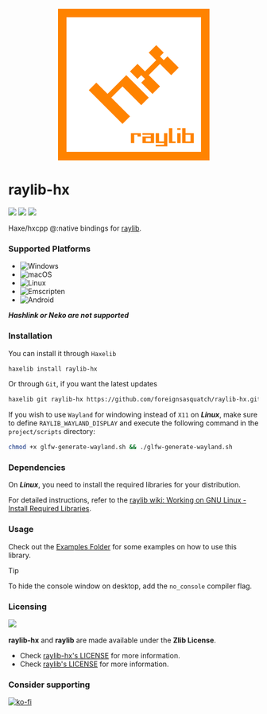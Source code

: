 <p align="center">
	<img src="assets/logo.png" alt="raylib-hx Logo">
</p>

# raylib-hx

![](https://img.shields.io/github/repo-size/foreignsasquatch/raylib-hx) ![](https://badgen.net/github/open-issues/foreignsasquatch/raylib-hx) ![](https://badgen.net/badge/license/Zlib/green)

Haxe/hxcpp @:native bindings for [raylib](https://raylib.com).

### Supported Platforms

- ![Windows](https://img.shields.io/badge/-Windows-0078D6?logo=windows&logoColor=white&style=flat)
- ![macOS](https://img.shields.io/badge/-macOS-000000?logo=apple&logoColor=white&style=flat)
- ![Linux](https://img.shields.io/badge/-Linux-FCC624?logo=linux&logoColor=black&style=flat)
- ![Emscripten](https://img.shields.io/badge/-Emscripten-FFB900?logo=javascript&logoColor=black&style=flat)
- ![Android](https://img.shields.io/badge/-Android-3DDC84?logo=android&logoColor=white&style=flat)

***Hashlink or Neko are not supported***

### Installation

You can install it through `Haxelib`
```bash
haxelib install raylib-hx
```
Or through `Git`, if you want the latest updates
```bash
haxelib git raylib-hx https://github.com/foreignsasquatch/raylib-hx.git
```

If you wish to use `Wayland` for windowing instead of `X11` on ***Linux***, make sure to define `RAYLIB_WAYLAND_DISPLAY` and execute the following command in the `project/scripts` directory:

```bash
chmod +x glfw-generate-wayland.sh && ./glfw-generate-wayland.sh
```

### Dependencies

On ***Linux***, you need to install the required libraries for your distribution.

For detailed instructions, refer to the [raylib wiki: Working on GNU Linux - Install Required Libraries](https://github.com/raysan5/raylib/wiki/Working-on-GNU-Linux#install-required-libraries).

### Usage

Check out the [Examples Folder](examples/) for some examples on how to use this library.

> [!TIP]
> To hide the console window on desktop, add the `no_console` compiler flag.

### Licensing

![](https://github.com/raysan5/raylib/blob/master/logo/raylib_logo_animation.gif)

**raylib-hx** and **raylib** are made available under the **Zlib License**.

- Check [raylib-hx's LICENSE](./LICENSE) for more information.
- Check [raylib's LICENSE](https://github.com/raysan5/raylib/blob/master/LICENSE) for more information.

### Consider supporting

[![ko-fi](https://ko-fi.com/img/githubbutton_sm.svg)](https://ko-fi.com/W7W77EX85)
